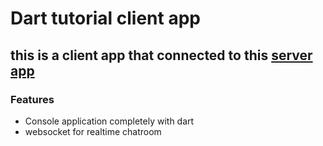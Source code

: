 
# Dart tutorial client app


## this is a client app that connected to this [server app][server-app]

### Features

- Console application completely with dart
- websocket for realtime chatroom

[//]: # (These are reference links used in the body of this note and get stripped out when the markdown processor does its job. There is no need to format nicely because it shouldn't be seen. Thanks SO - http://stackoverflow.com/questions/4823468/store-comments-in-markdown-syntax)

   [server-app]: <https://github.com/mahdices/dart-tutorial-server>
   [dart-frog]: <https://dartfrog.vgv.dev/>
